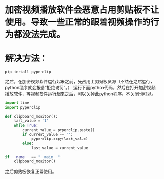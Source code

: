 # 加密视频播放软件会恶意占用剪贴板不让使用。导致一些正常的跟着视频操作的行为都没法完成。
# 解决方法：
```
pip install pyperclip
```
之后，在加密视频软件运行起来之前，先占用上剪贴板资源（不然在之后运行，python程序就会报错“拒绝访问”。）
运行下面python代码，然后在打开加密视频播放软件，等视频软件运行起来之后，可以关掉此python程序。不关闭也可以。
```python
import time
import pyperclip

def clipboard_monitor():
    last_value = '1'
    while True:
        current_value = pyperclip.paste()
        if current_value == '':
            pyperclip.copy(last_value)
        else:
            last_value = current_value

if __name__ == "__main__":
    clipboard_monitor()
```
之后剪贴板恢复正常使用。
